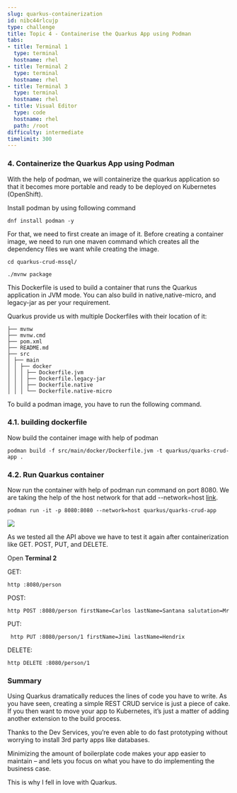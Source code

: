 ```yaml
---
slug: quarkus-containerization
id: nibc44rlcujp
type: challenge
title: Topic 4 - Containerise the Quarkus App using Podman
tabs:
- title: Terminal 1
  type: terminal
  hostname: rhel
- title: Terminal 2
  type: terminal
  hostname: rhel
- title: Terminal 3
  type: terminal
  hostname: rhel
- title: Visual Editor
  type: code
  hostname: rhel
  path: /root
difficulty: intermediate
timelimit: 300
---
```




### 4. Containerize the Quarkus App using Podman


With the help of podman, we will containerize the quarkus application so that it becomes more portable and ready to be deployed on Kubernetes (OpenShift).

Install podman by using following command

```
dnf install podman -y
```

For that, we need to first create an image of it. Before creating a container image, we need to run one maven command which creates all the dependency files we want while creating the image.

```
cd quarkus-crud-mssql/
```

```
./mvnw package
```




This Dockerfile is used to build a container that runs the Quarkus application in JVM mode. You can also build in native,native-micro, and legacy-jar as per your requirement.





Quarkus provide us with multiple Dockerfiles with their location of it:





```
├── mvnw
├── mvnw.cmd
├── pom.xml
├── README.md
├── src
│ ├── main
│ │ ├── docker
│ │ │ ├── Dockerfile.jvm
│ │ │ ├── Dockerfile.legacy-jar
│ │ │ ├── Dockerfile.native
│ │ │ └── Dockerfile.native-micro
```




To build a podman image, you have to run the following command.





### 4.1. building dockerfile

Now build the container image with help of podman



```
podman build -f src/main/docker/Dockerfile.jvm -t quarkus/quarks-crud-app .
```




### 4.2. Run Quarkus container


Now run the container with help of podman run command on port 8080. We are taking the help of the host network for that add --network=host [link](https://www.metricfire.com/blog/what-is-docker-network-host/#:~:text=Docker%20network%20host%2C%20also%20known,(e.g.%2C%20port%2080).).

```
podman run -it -p 8080:8080 --network=host quarkus/quarks-crud-app
```




![](https://lh4.googleusercontent.com/dv4mzf5aGB3bXpI8xVViltR_3YuaL0iCpGBXOpiTYeo7DAI4GpSViF3DJTCMX2GLMBpWdbQRL_ibTq3XZ7R0COuwQ5dn9BJAy3SY21YiY0jyS4aRGboo0UEPBVCDdoJgweHoOfaucRiUwkPSaKQtMRrm0NCbmq45u8mR06VDTk8LWQVfjVmkLRvEgYbD)





As we tested all the API above we have to test it again after containerization like GET. POST, PUT, and DELETE.

Open **Terminal 2**

GET:
```
http :8080/person
```
POST:
```
http POST :8080/person firstName=Carlos lastName=Santana salutation=Mr
```
PUT:
```
 http PUT :8080/person/1 firstName=Jimi lastName=Hendrix
```
DELETE:
```
http DELETE :8080/person/1
```






### Summary




Using Quarkus dramatically reduces the lines of code you have to write. As you have seen, creating a simple REST CRUD service is just a piece of cake. If you then want to move your app to Kubernetes, it’s just a matter of adding another extension to the build process.



Thanks to the Dev Services, you’re even able to do fast prototyping without worrying to install 3rd party apps like databases.



Minimizing the amount of boilerplate code makes your app easier to maintain – and lets you focus on what you have to do implementing the business case.



This is why I fell in love with Quarkus.